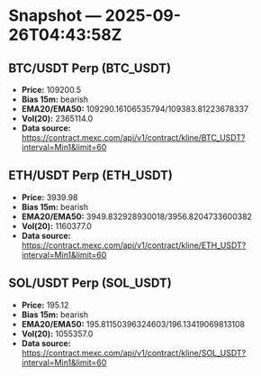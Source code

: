 # Snapshot — 2025-09-26T04:43:58Z

## BTC/USDT Perp (BTC_USDT)
- **Price:** 109200.5
- **Bias 15m:** bearish
- **EMA20/EMA50:** 109290.16106535794/109383.81223678337
- **Vol(20):** 2365114.0
- **Data source:** https://contract.mexc.com/api/v1/contract/kline/BTC_USDT?interval=Min1&limit=60

## ETH/USDT Perp (ETH_USDT)
- **Price:** 3939.98
- **Bias 15m:** bearish
- **EMA20/EMA50:** 3949.832928930018/3956.8204733600382
- **Vol(20):** 1160377.0
- **Data source:** https://contract.mexc.com/api/v1/contract/kline/ETH_USDT?interval=Min1&limit=60

## SOL/USDT Perp (SOL_USDT)
- **Price:** 195.12
- **Bias 15m:** bearish
- **EMA20/EMA50:** 195.81150396324603/196.13419069813108
- **Vol(20):** 1055357.0
- **Data source:** https://contract.mexc.com/api/v1/contract/kline/SOL_USDT?interval=Min1&limit=60
